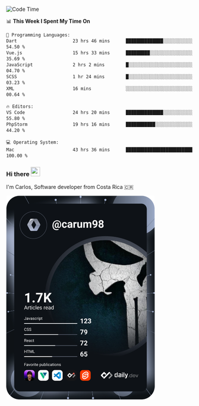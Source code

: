 
<!--START_SECTION:waka-->
![Code Time](http://img.shields.io/badge/Code%20Time-10%2C232%20hrs%2048%20mins-blue)

📊 **This Week I Spent My Time On** 

```text
💬 Programming Languages: 
Dart                     23 hrs 46 mins      ██████████████░░░░░░░░░░░   54.50 % 
Vue.js                   15 hrs 33 mins      █████████░░░░░░░░░░░░░░░░   35.69 % 
JavaScript               2 hrs 2 mins        █░░░░░░░░░░░░░░░░░░░░░░░░   04.70 % 
SCSS                     1 hr 24 mins        █░░░░░░░░░░░░░░░░░░░░░░░░   03.23 % 
XML                      16 mins             ░░░░░░░░░░░░░░░░░░░░░░░░░   00.64 % 

🔥 Editors: 
VS Code                  24 hrs 20 mins      ██████████████░░░░░░░░░░░   55.80 % 
PhpStorm                 19 hrs 16 mins      ███████████░░░░░░░░░░░░░░   44.20 % 

💻 Operating System: 
Mac                      43 hrs 36 mins      █████████████████████████   100.00 % 
```


<!--END_SECTION:waka-->

### Hi there <img src="https://media.giphy.com/media/hvRJCLFzcasrR4ia7z/giphy.gif" width="25px" height="25px">

I'm Carlos, Software developer from Costa Rica 🇨🇷

<a href="https://app.daily.dev/carum98"><img src="https://github.com/carum98/carum98/blob/main/devcard.svg" width="400" alt="Carlos Umaña Acevedo's Dev Card"/></a>
